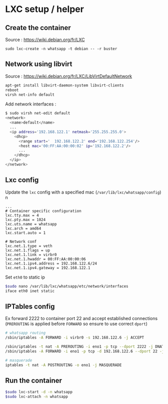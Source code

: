 # LXC setup / helper

## Create the container

Source : https://wiki.debian.org/fr/LXC

```bashs
sudo lxc-create -n whatsapp -t debian -- -r buster
```

## Network using libvirt

Source : https://wiki.debian.org/fr/LXC/LibVirtDefaultNetwork

```bash
apt-get install libvirt-daemon-system libvirt-clients
reboot
virsh net-info default
```

Add network interfaces :

```bash
$ sudo virsh net-edit default 
<network>
  <name>default</name>
  ...
  <ip address='192.168.122.1' netmask='255.255.255.0'>
    <dhcp>
      <range start='  192.168.122.2' end='192.168.122.254'/>
      <host mac='00:FF:AA:00:00:02' ip='192.168.122.2'/>
      ...
    </dhcp>
  </ip>
</network>
```

## Lxc config

Update the `lxc` config with a specified mac (`/var/lib/lxc/whatsapp/config`)
n
```
...
# Container specific configuration
lxc.tty.max = 4
lxc.pty.max = 1024
lxc.uts.name = whatsapp
lxc.arch = amd64
lxc.start.auto = 1

# Network conf
lxc.net.1.type = veth
lxc.net.1.flags = up
lxc.net.1.link = virbr0
lxc.net.1.hwaddr = 00:FF:AA:00:00:06
lxc.net.1.ipv4.address = 192.168.122.6/24
lxc.net.1.ipv4.gateway = 192.168.122.1
```

Set `eth0` to static ip

```bash
$sudo nano /var/lib/lxc/whatsapp/etc/network/interfaces
iface eth0 inet static
```

## IPTables config

Ex forward 2222 to container port 22 and accept established connections (`PREROUTING` is applied before `FORWARD` so ensure to use correct `dport`)

```bash
# whatsapp routing
/sbin/iptables -A FORWARD -i virbr0 -s 192.168.122.6 -j ACCEPT

/sbin/iptables -t nat -A PREROUTING -i eno1 -p tcp --dport 2222 -j DNAT --to 192.168.122.6:22
/sbin/iptables -A FORWARD -i eno1 -p tcp -d 192.168.122.6 --dport 22 -j ACCEPT

# masquerade
iptables -t nat -A POSTROUTING -o eno1 -j MASQUERADE
```

## Run the container

```bash
$sudo lxc-start -d -n whatsapp
$sudo lxc-attach -n whatsapp
```